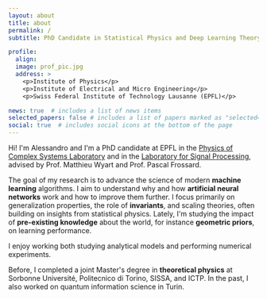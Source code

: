 ```yaml
---
layout: about
title: about
permalink: /
subtitle: PhD Candidate in Statistical Physics and Deep Learning Theory

profile:
  align:
  image: prof_pic.jpg
  address: >
    <p>Institute of Physics</p>
    <p>Institute of Electrical and Micro Engineering</p>
    <p>Swiss Federal Institute of Technology Lausanne (EPFL)</p>

news: true  # includes a list of news items
selected_papers: false # includes a list of papers marked as "selected={true}"
social: true  # includes social icons at the bottom of the page
---
```


Hi! I'm Alessandro and I'm a PhD candidate at EPFL in the [Physics of Complex Systems Laboratory](https://www.epfl.ch/labs/pcsl/) and in the [Laboratory for Signal Processing](https://www.epfl.ch/labs/lts4/), advised by Prof. Matthieu Wyart and Prof. Pascal Frossard.

The goal of my research is to advance the science of modern **machine learning** algorithms. I aim to understand why and how **artificial neural networks** work and how to improve them further. I focus primarily on generalization properties, the role of **invariants**, and scaling theories, often building on insights from statistical physics. Lately, I'm studying the impact of **pre-existing knowledge** about the world, for instance **geometric priors**, on learning performance.

I enjoy working both studying analytical models and performing numerical experiments.

Before, I completed a joint Master's degree in **theoretical physics** at Sorbonne Université, Politecnico di Torino, SISSA, and ICTP. In the past, I also worked on quantum information science in Turin.
